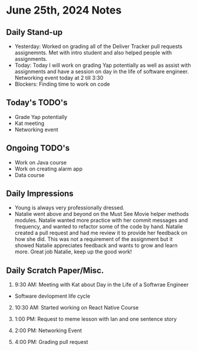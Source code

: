 # June 25th, 2024 Notes



## Daily Stand-up

* Yesterday: Worked on grading all of the Deliver Tracker pull requests assignemnts. Met with intro student and also helped people with assignments.
* Today: Today I will work on grading Yap potentially as well as assist with assignments and have a session on day in the life of software engineer. Networking event today at 2 till 3:30 
* Blockers: Finding time to work on code

## Today's TODO's
- Grade Yap potentially 
- Kat meeting
- Networking event 


## Ongoing TODO's
- Work on Java course
- Work on creating alarm app
- Data course


## Daily Impressions
- Young is always very professionally dressed. 
- Natalie went above and beyond on the Must See Movie helper methods modules. Natalie wanted more practice with her commit messages and frequency, and wanted to refactor some of the code by hand. Natalie created a pull request and had me review it to provide her feedback on how she did. This was not a requirement of the assignment but it showed Natalie appreciates feedback and wants to grow and learn more. Great job Natalie, keep up the good work!





## Daily Scratch Paper/Misc. 
1. 9:30 AM: Meeting with Kat about Day in the Life of a Softwrae Engineer
* Software devlopment life cycle


2. 10:30 AM: Started working on React Native Course

3. 1:00 PM: Request to meme lesson with Ian and one sentence story

4. 2:00 PM: Networking Event 

4. 4:00 PM: Grading pull request 

